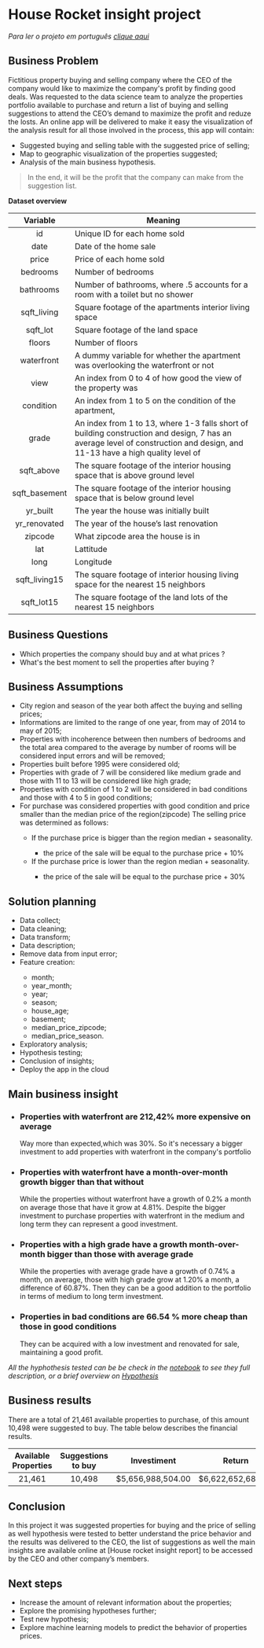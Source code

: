 # House Rocket insight project
<i>Para ler o projeto em português [clique aqui](https://github.com/lavinomenezes/House_rocket_insight_project)</i>

## Business Problem

Fictitious property buying and selling company where the CEO of the company would like to maximize the company's profit by finding good deals. Was requested to the data science team to analyze the properties portfolio available to purchase and return a list of buying and selling suggestions to attend the CEO’s demand to maximize the profit and reduze the losts.
An online app will be delivered to make it easy the visualization of the analysis result for all those involved in the process, this app will contain:
<ul>
<li>Suggested buying and selling table with the suggested price of selling;</li>
<li>Map to geographic visualization of the properties suggested;</li>
<li>Analysis of the main business hypothesis.</li>
</ul>

>In the end, it will be the profit that the company can make from the suggestion list.

**Dataset overview**


| **Variable** | **Meaning** |
|:----------:|---------|
|id        |Unique ID for each home sold|
|date|Date of the home sale |
|price| Price of each home sold |
|bedrooms| Number of bedrooms |
|bathrooms| Number of bathrooms, where .5 accounts for a room with a toilet but no shower |
|sqft_living| Square footage of the apartments interior living space |
|sqft_lot| Square footage of the land space |
|floors |Number of floors |
|waterfront |A dummy variable for whether the apartment was overlooking the waterfront or not |
|view |An index from 0 to 4 of how good the view of the property was |
|condition |An index from 1 to 5 on the condition of the apartment, |
|grade |An index from 1 to 13, where 1-3 falls short of building construction and design, 7 has an average level of construction and design, and 11-13 have a high quality level of |construction and design. |
|sqft_above |The square footage of the interior housing space that is above ground level |
|sqft_basement |The square footage of the interior housing space that is below ground level |
|yr_built |The year the house was initially built |
|yr_renovated |The year of the house’s last renovation |
|zipcode | What zipcode area the house is in |
|lat |Lattitude |
|long |Longitude |
|sqft_living15 |The square footage of interior housing living space for the nearest 15 neighbors |
|sqft_lot15 |The square footage of the land lots of the nearest 15 neighbors |



##  Business Questions 
<ul>
<li>Which properties the company should buy and at what prices ?</li>
<li>What's the best moment to sell the properties after buying ?</li>
</ul>

##  Business Assumptions
<ul>
<li>City region and season of the year both affect the buying and selling prices;</li>
<li>Informations are limited to the range of one year, from may of 2014 to may of 2015;</li>
<li>Properties with incoherence between then numbers of bedrooms and the total area compared to the average by number of rooms will be considered input errors and will be removed;</li>
<li>Properties built before 1995 were considered old;</li>
<li>Properties with grade of 7 will be considered like medium grade and those with 11 to 13 will be considered like high grade;</li>
<li>Properties with condition of 1 to 2 will be considered in bad conditions and those with 4 to 5 in good conditions;</li>


<li>For purchase was considered properties with good condition and price smaller than the median price of the region(zipcode)
The selling price was determined as follows:</li>
 <ul>
<li>If the purchase price is bigger than the region median + seasonality.</li>
 <ul>
 <li>the price of the sale will be equal to the purchase price + 10%</li>
</ul>
<li>If the purchase price is lower than the region median + seasonality.</li>
<ul>
<li>the price of the sale will be equal to the purchase price + 30%</li>
</ul>  
 </ul>
</ul>

## Solution planning
<ul>
 <li>Data collect;</li>
 <li>Data cleaning;</li>
 <li>Data transform;</li>
 <li>Data description;</li>
 <li>Remove data from input error;</li>
 <li>Feature creation:</li>
 <ul>
 <li>month;</li>
 <li>year_month;</li>
 <li>year;</li>
 <li>season;</li>
 <li>house_age;</li>
 <li>basement;</li>
 <li>median_price_zipcode;</li>
 <li>median_price_season.</li>
 </ul>
 <li>Exploratory analysis;</li>
 <li>Hypothesis testing;</li>
 <li>Conclusion of insights;</li>
 <li>Deploy the app in the cloud</li>
</ul>

##  Main business insight
<ul>
<h3><li><strong>Properties with waterfront are 212,42% more expensive on average</strong></li> </h3>

Way more than expected,which was 30%. So it's necessary a bigger investment to add properties with waterfront in the company's portfolio
 
<h3><strong><li>Properties with waterfront have a month-over-month growth bigger than that without</strong></li></h3> 

While the properties without waterfront have a growth of 0.2% a month on average those that have it grow at 4.81%. Despite the bigger investment to purchase properties with waterfront in the medium and long term they can represent a good investment.

<h3><strong><li>Properties with a high grade have a growth month-over-month bigger than those with average grade</strong></li> </h3>

While the properties with average grade have a growth of 0.74% a month, on average, those with high grade grow at 1.20% a month, a difference of 60.87%. Then they can be a good addition to the portfolio in terms of medium to long term investment.

<h3><strong><li>Properties in bad conditions are 66.54 % more cheap than those in good conditions</strong></li></h3>

They can be acquired with a low investment and renovated for sale, maintaining a good profit.
</ul>

<i>All the hyphothesis tested can be be check in the [notebook](https://github.com/lavinomenezes/House_rocket_insight_project/blob/main/notebooks/House_rocket_notebook.ipynb) to see they full description, or a brief overview on [Hypothesis](https://github.com/lavinomenezes/House_rocket_insight_project/blob/main/English/Hypothesis.md)</i>

## Business results

There are a total of 21,461 available properties to purchase, of this amount 10,498 were suggested to buy. The table below describes the financial results.


| Available Properties | Suggestions to buy | Investiment | Return | Profit |
|:----------------------:|:--------------------:|:-------------:|:--------:|:--------:|
| 21,461 | 10,498 | $5,656,988,504.00 | $6,622,652,682.20 | $965,664,178.2 |




##  Conclusion

In this project it was suggested properties for buying and the price of selling as well hypothesis were tested to better understand the price behavior and the results was delivered to the CEO, the list of suggestions as well the main insights are available online at [House rocket insight report] to be accessed by the CEO and  other company’s members.







##  Next steps
<ul>
<li>Increase the  amount of relevant information about  the properties;</li>
<li>Explore the promising hypotheses further;</li>
<li>Test new hypothesis;</li>
<li>Explore machine learning models to predict the behavior of properties prices.</li>
</ul>
